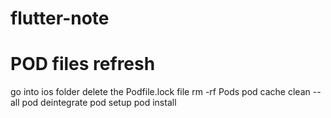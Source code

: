 # flutter-note
# POD files refresh

go into ios folder
delete the Podfile.lock file
rm -rf Pods
pod cache clean --all
pod deintegrate
pod setup
pod install
